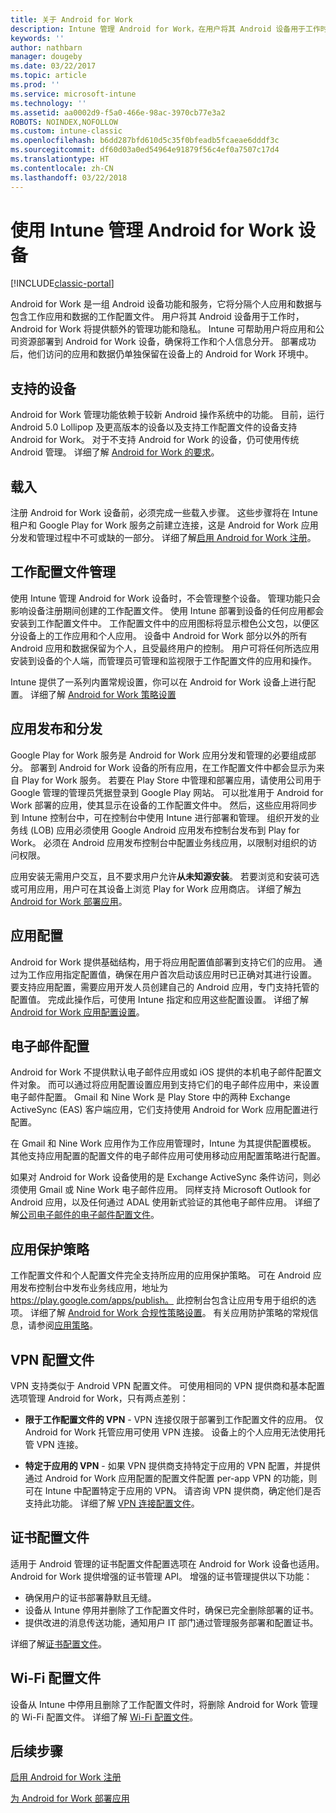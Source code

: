 ```yaml
---
title: 关于 Android for Work
description: Intune 管理 Android for Work，在用户将其 Android 设备用于工作时提供其他管理功能和隐私。
keywords: ''
author: nathbarn
manager: dougeby
ms.date: 03/22/2017
ms.topic: article
ms.prod: ''
ms.service: microsoft-intune
ms.technology: ''
ms.assetid: aa0002d9-f5a0-466e-98ac-3970cb77e3a2
ROBOTS: NOINDEX,NOFOLLOW
ms.custom: intune-classic
ms.openlocfilehash: b6dd287bfd610d5c35f0bfeadb5fcaeae6dddf3c
ms.sourcegitcommit: df60d03a0ed54964e91879f56c4ef0a7507c17d4
ms.translationtype: HT
ms.contentlocale: zh-CN
ms.lasthandoff: 03/22/2018
---
```

# <a name="manage-android-for-work-devices-with-intune"></a>使用 Intune 管理 Android for Work 设备

[!INCLUDE[classic-portal](../includes/classic-portal.md)]

Android for Work 是一组 Android 设备功能和服务，它将分隔个人应用和数据与包含工作应用和数据的工作配置文件。 用户将其 Android 设备用于工作时，Android for Work 将提供额外的管理功能和隐私。 Intune 可帮助用户将应用和公司资源部署到 Android for Work 设备，确保将工作和个人信息分开。 部署成功后，他们访问的应用和数据仍单独保留在设备上的 Android for Work 环境中。

## <a name="supported-devices"></a>支持的设备

Android for Work 管理功能依赖于较新 Android 操作系统中的功能。 目前，运行 Android 5.0 Lollipop 及更高版本的设备以及支持工作配置文件的设备支持 Android for Work。 对于不支持 Android for Work 的设备，仍可使用传统 Android 管理。 详细了解 [Android for Work 的要求](https://support.google.com/work/android/answer/6174145?hl=en&ref_topic=6151012)。

## <a name="onboarding"></a>载入

注册 Android for Work 设备前，必须完成一些载入步骤。 这些步骤将在 Intune 租户和 Google Play for Work 服务之前建立连接，这是 Android for Work 应用分发和管理过程中不可或缺的一部分。 详细了解[启用 Android for Work 注册](/intune-classic/deploy-use/set-up-android-for-work)。

## <a name="work-profile-management"></a>工作配置文件管理

使用 Intune 管理 Android for Work 设备时，不会管理整个设备。 管理功能只会影响设备注册期间创建的工作配置文件。 使用 Intune 部署到设备的任何应用都会安装到工作配置文件中。 工作配置文件中的应用图标将显示橙色公文包，以便区分设备上的工作应用和个人应用。 设备中 Android for Work 部分以外的所有 Android 应用和数据保留为个人，且受最终用户的控制。 用户可将任何所选应用安装到设备的个人端，而管理员可管理和监视限于工作配置文件的应用和操作。

Intune 提供了一系列内置常规设置，你可以在 Android for Work 设备上进行配置。 详细了解 [Android for Work 策略设置](android-for-work-policy-settings-in-microsoft-intune.md)

## <a name="app-publishing-and-distribution"></a>应用发布和分发

Google Play for Work 服务是 Android for Work 应用分发和管理的必要组成部分。 部署到 Android for Work 设备的所有应用，在工作配置文件中都会显示为来自 Play for Work 服务。 若要在 Play Store 中管理和部署应用，请使用公司用于 Google 管理的管理员凭据登录到 Google Play 网站。 可以批准用于 Android for Work 部署的应用，使其显示在设备的工作配置文件中。 然后，这些应用将同步到 Intune 控制台中，可在控制台中使用 Intune 进行部署和管理。 组织开发的业务线 (LOB) 应用必须使用 Google Android 应用发布控制台发布到 Play for Work。 必须在 Android 应用发布控制台中配置业务线应用，以限制对组织的访问权限。

应用安装无需用户交互，且不要求用户允许**从未知源安装**。 若要浏览和安装可选或可用应用，用户可在其设备上浏览 Play for Work 应用商店。 详细了解[为 Android for Work 部署应用](/intune-classic/deploy-use/android-for-work-apps)。

## <a name="app-configuration"></a>应用配置

Android for Work 提供基础结构，用于将应用配置值部署到支持它们的应用。 通过为工作应用指定配置值，确保在用户首次启动该应用时已正确对其进行设置。 要支持应用配置，需要应用开发人员创建自己的 Android 应用，专门支持托管的配置值。 完成此操作后，可使用 Intune 指定和应用这些配置设置。 详细了解 [Android for Work 应用配置设置](afw-app-configuration-policy.md)。

## <a name="email-configuration"></a>电子邮件配置

Android for Work 不提供默认电子邮件应用或如 iOS 提供的本机电子邮件配置文件对象。 而可以通过将应用配置设置应用到支持它们的电子邮件应用中，来设置电子邮件配置。 Gmail 和 Nine Work 是 Play Store 中的两种 Exchange ActiveSync (EAS) 客户端应用，它们支持使用 Android for Work 应用配置进行配置。

在 Gmail 和 Nine Work 应用作为工作应用管理时，Intune 为其提供配置模板。 其他支持应用配置的配置文件的电子邮件应用可使用移动应用配置策略进行配置。

如果对 Android for Work 设备使用的是 Exchange ActiveSync 条件访问，则必须使用 Gmail 或 Nine Work 电子邮件应用。 同样支持 Microsoft Outlook for Android 应用，以及任何通过 ADAL 使用新式验证的其他电子邮件应用。 详细了解[公司电子邮件的电子邮件配置文件](configure-access-to-corporate-email-using-email-profiles-with-microsoft-intune.md)。

## <a name="app-protection-policies"></a>应用保护策略

工作配置文件和个人配置文件完全支持所应用的应用保护策略。 可在 Android 应用发布控制台中发布业务线应用，地址为 https://play.google.com/apps/publish。 此控制台包含让应用专用于组织的选项。 详细了解 [Android for Work 合规性策略设置](afw-compliance-policy-settings-in-microsoft-intune.md)。 有关应用防护策略的常规信息，请参阅[应用策略](protect-app-data-using-mobile-app-management-policies-with-microsoft-intune.md)。

## <a name="vpn-profiles"></a>VPN 配置文件

VPN 支持类似于 Android VPN 配置文件。 可使用相同的 VPN 提供商和基本配置选项管理 Android for Work，只有两点差别：

-  **限于工作配置文件的 VPN** - VPN 连接仅限于部署到工作配置文件的应用。 仅 Android for Work 托管应用可使用 VPN 连接。 设备上的个人应用无法使用托管 VPN 连接。

-  **特定于应用的 VPN** - 如果 VPN 提供商支持特定于应用的 VPN 配置，并提供通过 Android for Work 应用配置的配置文件配置 per-app VPN 的功能，则可在 Intune 中配置特定于应用的 VPN。 请咨询 VPN 提供商，确定他们是否支持此功能。 详细了解 [VPN 连接配置文件](vpn-connections-in-microsoft-intune.md)。

## <a name="certificate-profiles"></a>证书配置文件

适用于 Android 管理的证书配置文件配置选项在 Android for Work 设备也适用。 Android for Work 提供增强的证书管理 API。 增强的证书管理提供以下功能：

- 确保用户的证书部署静默且无缝。
-  设备从 Intune 停用并删除了工作配置文件时，确保已完全删除部署的证书。
-  提供改进的消息传送功能，通知用户 IT 部门通过管理服务部署和配置证书。

详细了解[证书配置文件](secure-resource-access-with-certificate-profiles.md)。

## <a name="wi-fi-profiles"></a>Wi-Fi 配置文件

设备从 Intune 中停用且删除了工作配置文件时，将删除 Android for Work 管理的 Wi-Fi 配置文件。 详细了解 [Wi-Fi 配置文件](wi-fi-connections-in-microsoft-intune.md)。

## <a name="next-steps"></a>后续步骤
[启用 Android for Work 注册](/intune-classic/deploy-use/set-up-android-for-work)

[为 Android for Work 部署应用](/intune-classic/deploy-use/android-for-work-apps)
